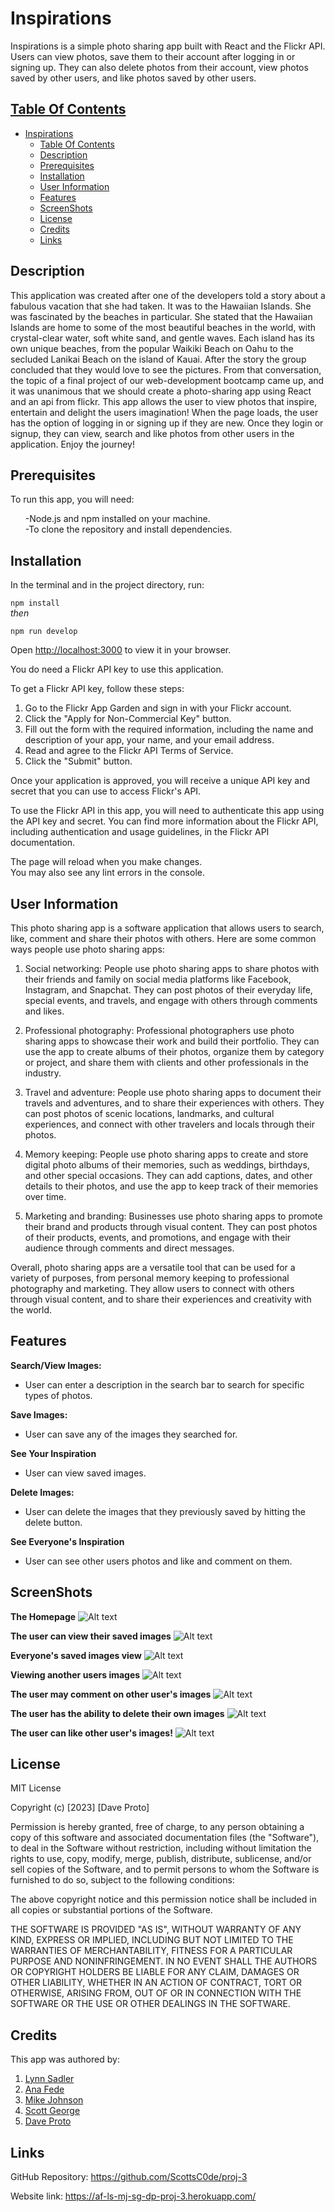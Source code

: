 # Inspirations

Inspirations is a simple photo sharing app built with React and the Flickr API. Users can view photos, save them to their account after logging in or signing up. They can also delete photos from their account, view photos saved by other users, and like photos saved by other users.

## [Table Of Contents](#Table-Of-Contents)
- [Inspirations](#inspirations)
  - [Table Of Contents](#table-of-contents)
  - [Description](#description)
  - [Prerequisites](#prerequisites)
  - [Installation](#installation)
  - [User Information](#user-information)
  - [Features](#features)
  - [ScreenShots](#screenshots)
  - [License](#license)
  - [Credits](#credits)
  - [Links](#links)

## Description

This application was created after one of the developers told a story about a fabulous vacation
that she had taken.  It was to the Hawaiian Islands.  She was fascinated by the beaches in 
particular. She stated that the Hawaiian Islands are home to some of the most beautiful beaches in the world, with crystal-clear water, soft white sand, and gentle waves. Each island has its own unique beaches, from the popular Waikiki Beach on Oahu to the secluded Lanikai Beach on the island of Kauai.  After the story the group concluded that they would love to see the pictures.  From that conversation, the topic of a final project of our web-development 
bootcamp came up, and it was unanimous that we should create a photo-sharing app using React and an api from flickr.  This app allows the user to view photos that inspire, entertain and delight the users imagination!  When the page loads, the user has the option of logging in or signing up if they are new.  Once they login or signup, they can view, search and like photos from other users in the application.  Enjoy the journey!

## Prerequisites

To run this app, you will need:

<ul>
-Node.js and npm installed on your machine.<br>
-To clone the repository and install dependencies.
</ul>

## Installation

In the terminal and in the project directory, run:

`npm install`<br> *then*

`npm run develop`

Open [http://localhost:3000](http://localhost:3000) to view it in your browser.

You do need a Flickr API key to use this application.

To get a Flickr API key, follow these steps:

1. Go to the Flickr App Garden and sign in with your Flickr account.
2. Click the "Apply for Non-Commercial Key" button.
3. Fill out the form with the required information, including the name and description of your app, your  name, and your email address.
4. Read and agree to the Flickr API Terms of Service.
5. Click the "Submit" button.
   
Once your application is approved, you will receive a unique API key and secret that you can use to access Flickr's API.

To use the Flickr API in this app, you will need to authenticate this app using the API key and secret. You can find more information about the Flickr API, including authentication and usage guidelines, in the Flickr API documentation.

The page will reload when you make changes.\
You may also see any lint errors in the console.

## User Information

This photo sharing app is a software application that allows users to search, like, comment and share their photos with others. Here are some common ways people use photo sharing apps:

1. Social networking: People use photo sharing apps to share photos with their friends and family on social media platforms like Facebook, Instagram, and Snapchat. They can post photos of their everyday life, special events, and travels, and engage with others through comments and likes.

2. Professional photography: Professional photographers use photo sharing apps to showcase their work and build their portfolio. They can use the app to create albums of their photos, organize them by category or project, and share them with clients and other professionals in the industry.

3. Travel and adventure: People use photo sharing apps to document their travels and adventures, and to share their experiences with others. They can post photos of scenic locations, landmarks, and cultural experiences, and connect with other travelers and locals through their photos.

4. Memory keeping: People use photo sharing apps to create and store digital photo albums of their memories, such as weddings, birthdays, and other special occasions. They can add captions, dates, and other details to their photos, and use the app to keep track of their memories over time.

5. Marketing and branding: Businesses use photo sharing apps to promote their brand and products through visual content. They can post photos of their products, events, and promotions, and engage with their audience through comments and direct messages.

Overall, photo sharing apps are a versatile tool that can be used for a variety of purposes, from personal memory keeping to professional photography and marketing. They allow users to connect with others through visual content, and to share their experiences and creativity with the world.

## Features

**Search/View Images:**
* User can enter a description in the search bar to search for specific types of photos.

**Save Images:**
* User can save any of the images they searched for.

**See Your Inspiration**
* User can view saved images.

**Delete Images:**
* User can delete the images that they previously saved by hitting the delete button.

**See Everyone's Inspiration**
* User can see other users photos and like and comment on them.

## ScreenShots



**The Homepage**
![Alt text](client/public/ScreenShot1.png)




**The user can view their saved images**
![Alt text](client/public/ScreenShot2.png)




**Everyone's saved images view**
![Alt text](client/public/ScreenShot3.png)




**Viewing another users images**
![Alt text](client/public/ScreenShot4.png)




**The user may comment on other user's images**
![Alt text](client/public/ScreenShot5.png)




**The user has the ability to delete their own images**
![Alt text](client/public/ScreenShot6.png)




**The user can like other user's images!**
![Alt text](client/public/ScreenShot7.png)





## License

MIT License

Copyright (c) [2023] [Dave Proto]

Permission is hereby granted, free of charge, to any person obtaining a copy
of this software and associated documentation files (the "Software"), to deal
in the Software without restriction, including without limitation the rights
to use, copy, modify, merge, publish, distribute, sublicense, and/or sell
copies of the Software, and to permit persons to whom the Software is
furnished to do so, subject to the following conditions:

The above copyright notice and this permission notice shall be included in all
copies or substantial portions of the Software.

THE SOFTWARE IS PROVIDED "AS IS", WITHOUT WARRANTY OF ANY KIND, EXPRESS OR
IMPLIED, INCLUDING BUT NOT LIMITED TO THE WARRANTIES OF MERCHANTABILITY,
FITNESS FOR A PARTICULAR PURPOSE AND NONINFRINGEMENT. IN NO EVENT SHALL THE
AUTHORS OR COPYRIGHT HOLDERS BE LIABLE FOR ANY CLAIM, DAMAGES OR OTHER
LIABILITY, WHETHER IN AN ACTION OF CONTRACT, TORT OR OTHERWISE, ARISING FROM,
OUT OF OR IN CONNECTION WITH THE SOFTWARE OR THE USE OR OTHER DEALINGS IN THE
SOFTWARE.

## Credits

This app was authored by:

1. [Lynn Sadler](https://github.com/lynnadelesadler)
2. [Ana Fede](https://github.com/anafede)
3. [Mike Johnson](https://github.com/mikewebprint)
4. [Scott George](https://github.com/ScottsC0de)
5. [Dave Proto](https://github.com/Dpro03)

## Links

GitHub  Repository:  https://github.com/ScottsC0de/proj-3

Website link:  https://af-ls-mj-sg-dp-proj-3.herokuapp.com/
